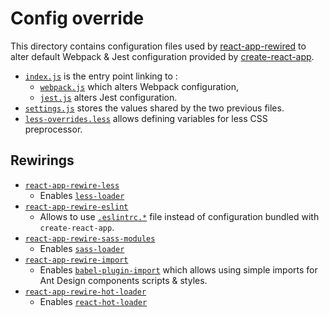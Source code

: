 # Config override

This directory contains configuration files used by [react-app-rewired](https://github.com/timarney/react-app-rewired)
to alter default Webpack & Jest configuration provided by
[create-react-app](https://github.com/facebook/create-react-app).

- [`index.js`](./index.js) is the entry point linking to :
  - [`webpack.js`](./webpack.js) which alters Webpack configuration,
  - [`jest.js`](./jest.js) alters Jest configuration.
- [`settings.js`](./settings.js) stores the values shared by the two previous
  files.
- [`less-overrides.less`](./less-overrides.less) allows defining variables
  for less CSS preprocessor.

## Rewirings

- [`react-app-rewire-less`](https://github.com/timarney/react-app-rewired/tree/master/packages/react-app-rewire-less)
  - Enables [`less-loader`](https://github.com/webpack-contrib/less-loader)
- [`react-app-rewire-eslint`](https://github.com/timarney/react-app-rewired/tree/master/packages/react-app-rewire-eslint)
  - Allows to use [`.eslintrc.*`](../.eslintrc.js) file instead of configuration
    bundled with `create-react-app`.
- [`react-app-rewire-sass-modules`](https://github.com/buzhanguo/react-app-rewire-sass-modules)
  - Enables [`sass-loader`](https://github.com/webpack-contrib/sass-loader)
- [`react-app-rewire-import`](https://github.com/brianveltman/react-app-rewire-import)
  - Enables [`babel-plugin-import`](https://github.com/ant-design/babel-plugin-import)
    which allows using simple imports for Ant Design components scripts & styles.
- [`react-app-rewire-hot-loader`](https://github.com/cdharris/react-app-rewire-hot-loader)
  - Enables [`react-hot-loader`](https://github.com/gaearon/react-hot-loader)

